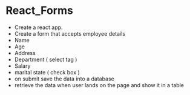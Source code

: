 # React_Forms

<ul>
<li>Create a react app.</li>
<li>Create a form that accepts employee details</li>
<li>Name</li>
<li>Age</li>
<li>Address</li>
<li>Department ( select tag )</li>
<li>Salary</li>
<li>marital state ( check box )</li>
<li>on submit save the data into a database</li>
<li>retrieve the data when user lands on the page and show it in a table</li>
</ul>
